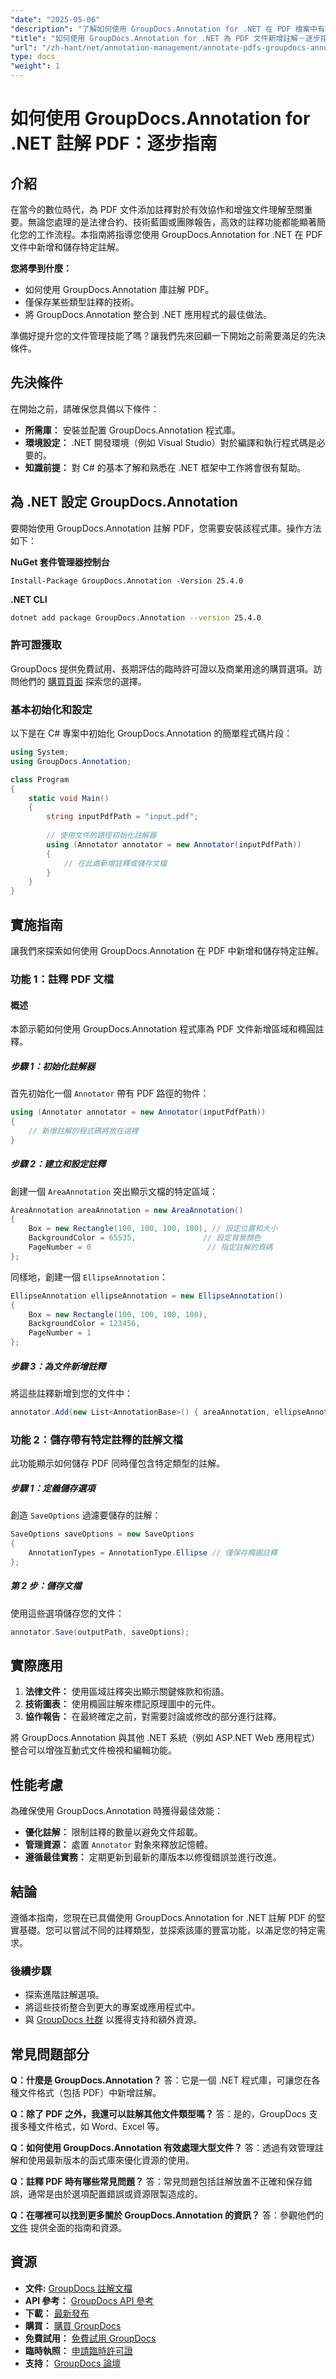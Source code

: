 ```yaml
---
"date": "2025-05-06"
"description": "了解如何使用 GroupDocs.Annotation for .NET 在 PDF 檔案中有效地新增註解並儲存特定註解。透過詳細的範例增強您的文件管理工作流程。"
"title": "如何使用 GroupDocs.Annotation for .NET 為 PDF 文件新增註解－逐步指南"
"url": "/zh-hant/net/annotation-management/annotate-pdfs-groupdocs-annotation-net/"
type: docs
"weight": 1
---
```


# 如何使用 GroupDocs.Annotation for .NET 註解 PDF：逐步指南

## 介紹

在當今的數位時代，為 PDF 文件添加註釋對於有效協作和增強文件理解至關重要。無論您處理的是法律合約、技術藍圖或團隊報告，高效的註釋功能都能顯著簡化您的工作流程。本指南將指導您使用 GroupDocs.Annotation for .NET 在 PDF 文件中新增和儲存特定註解。

**您將學到什麼：**
- 如何使用 GroupDocs.Annotation 庫註解 PDF。
- 僅保存某些類型註釋的技術。
- 將 GroupDocs.Annotation 整合到 .NET 應用程式的最佳做法。

準備好提升您的文件管理技能了嗎？讓我們先來回顧一下開始之前需要滿足的先決條件。

## 先決條件

在開始之前，請確保您具備以下條件：
- **所需庫：** 安裝並配置 GroupDocs.Annotation 程式庫。
- **環境設定：** .NET 開發環境（例如 Visual Studio）對於編譯和執行程式碼是必要的。
- **知識前提：** 對 C# 的基本了解和熟悉在 .NET 框架中工作將會很有幫助。

## 為 .NET 設定 GroupDocs.Annotation

要開始使用 GroupDocs.Annotation 註解 PDF，您需要安裝該程式庫。操作方法如下：

**NuGet 套件管理器控制台**
```plaintext
Install-Package GroupDocs.Annotation -Version 25.4.0
```

**.NET CLI**
```bash
dotnet add package GroupDocs.Annotation --version 25.4.0
```

### 許可證獲取

GroupDocs 提供免費試用、長期評估的臨時許可證以及商業用途的購買選項。訪問他們的 [購買頁面](https://purchase.groupdocs.com/buy) 探索您的選擇。

### 基本初始化和設定

以下是在 C# 專案中初始化 GroupDocs.Annotation 的簡單程式碼片段：

```csharp
using System;
using GroupDocs.Annotation;

class Program
{
    static void Main()
    {
        string inputPdfPath = "input.pdf";
        
        // 使用文件的路徑初始化註解器
        using (Annotator annotator = new Annotator(inputPdfPath))
        {
            // 在此處新增註釋或儲存文檔
        }
    }
}
```

## 實施指南

讓我們來探索如何使用 GroupDocs.Annotation 在 PDF 中新增和儲存特定註解。

### 功能 1：註釋 PDF 文檔

#### 概述
本節示範如何使用 GroupDocs.Annotation 程式庫為 PDF 文件新增區域和橢圓註釋。

##### 步驟 1：初始化註解器
首先初始化一個 `Annotator` 帶有 PDF 路徑的物件：

```csharp
using (Annotator annotator = new Annotator(inputPdfPath))
{
    // 新增註解的程式碼將放在這裡
}
```

##### 步驟 2：建立和設定註釋
創建一個 `AreaAnnotation` 突出顯示文檔的特定區域：

```csharp
AreaAnnotation areaAnnotation = new AreaAnnotation()
{
    Box = new Rectangle(100, 100, 100, 100), // 設定位置和大小
    BackgroundColor = 65535,               // 設定背景顏色
    PageNumber = 0                          // 指定註解的頁碼
};
```

同樣地，創建一個 `EllipseAnnotation`：

```csharp
EllipseAnnotation ellipseAnnotation = new EllipseAnnotation()
{
    Box = new Rectangle(100, 100, 100, 100),
    BackgroundColor = 123456,
    PageNumber = 1
};
```

##### 步驟 3：為文件新增註釋
將這些註釋新增到您的文件中：

```csharp
annotator.Add(new List<AnnotationBase>() { areaAnnotation, ellipseAnnotation });
```

### 功能 2：儲存帶有特定註釋的註解文檔
此功能顯示如何儲存 PDF 同時僅包含特定類型的註解。

##### 步驟 1：定義儲存選項
創造 `SaveOptions` 過濾要儲存的註解：

```csharp
SaveOptions saveOptions = new SaveOptions 
{
    AnnotationTypes = AnnotationType.Ellipse // 僅保存橢圓註釋
};
```

##### 第 2 步：儲存文檔
使用這些選項儲存您的文件：

```csharp
annotator.Save(outputPath, saveOptions);
```

## 實際應用

1. **法律文件：** 使用區域註釋突出顯示關鍵條款和術語。
2. **技術圖表：** 使用橢圓註解來標記原理圖中的元件。
3. **協作報告：** 在最終確定之前，對需要討論或修改的部分進行註釋。

將 GroupDocs.Annotation 與其他 .NET 系統（例如 ASP.NET Web 應用程式）整合可以增強互動式文件檢視和編輯功能。

## 性能考慮
為確保使用 GroupDocs.Annotation 時獲得最佳效能：
- **優化註解：** 限制註釋的數量以避免文件超載。
- **管理資源：** 處置 `Annotator` 對象來釋放記憶體。
- **遵循最佳實務：** 定期更新到最新的庫版本以修復錯誤並進行改進。

## 結論
遵循本指南，您現在已具備使用 GroupDocs.Annotation for .NET 註解 PDF 的堅實基礎。您可以嘗試不同的註釋類型，並探索該庫的豐富功能，以滿足您的特定需求。

### 後續步驟
- 探索進階註解選項。
- 將這些技術整合到更大的專案或應用程式中。
- 與 [GroupDocs 社群](https://forum.groupdocs.com/c/annotation/) 以獲得支持和額外資源。

## 常見問題部分
**Q：什麼是 GroupDocs.Annotation？**
答：它是一個 .NET 程式庫，可讓您在各種文件格式（包括 PDF）中新增註解。

**Q：除了 PDF 之外，我還可以註解其他文件類型嗎？**
答：是的，GroupDocs 支援多種文件格式，如 Word、Excel 等。

**Q：如何使用 GroupDocs.Annotation 有效處理大型文件？**
答：透過有效管理註解和使用最新版本的函式庫來優化資源的使用。

**Q：註釋 PDF 時有哪些常見問題？**
答：常見問題包括註解放置不正確和保存錯誤，通常是由於選項配置錯誤或資源限製造成的。

**Q：在哪裡可以找到更多關於 GroupDocs.Annotation 的資訊？**
答：參觀他們的 [文件](https://docs.groupdocs.com/annotation/net/) 提供全面的指南和資源。

## 資源
- **文件:** [GroupDocs 註解文檔](https://docs.groupdocs.com/annotation/net/)
- **API 參考：** [GroupDocs API 參考](https://reference.groupdocs.com/annotation/net/)
- **下載：** [最新發布](https://releases.groupdocs.com/annotation/net/)
- **購買：** [購買 GroupDocs](https://purchase.groupdocs.com/buy)
- **免費試用：** [免費試用 GroupDocs](https://releases.groupdocs.com/annotation/net/)
- **臨時執照：** [申請臨時許可證](https://purchase.groupdocs.com/temporary-license/)
- **支持：** [GroupDocs 論壇](https://forum.groupdocs.com/c/annotation/)